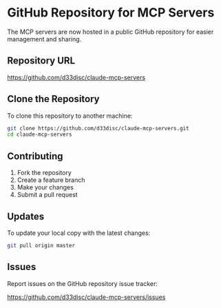 # GitHub Repository for MCP Servers

The MCP servers are now hosted in a public GitHub repository for easier management and sharing.

## Repository URL

https://github.com/d33disc/claude-mcp-servers

## Clone the Repository

To clone this repository to another machine:

```bash
git clone https://github.com/d33disc/claude-mcp-servers.git
cd claude-mcp-servers
```

## Contributing

1. Fork the repository
2. Create a feature branch
3. Make your changes
4. Submit a pull request

## Updates

To update your local copy with the latest changes:

```bash
git pull origin master
```

## Issues

Report issues on the GitHub repository issue tracker:

https://github.com/d33disc/claude-mcp-servers/issues